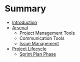 # Summary

* [Introduction](README.md)
* [Arsenal](ARSENAL.md)
   * Project Management Tools
   * Communication Tools
   * [Issue Management](ISSUE_MANAGEMENT.md)
* [Project Lifecycle](PROJECT_LIFECYCLE.md)
   * [Sprint Plan Phase](SPRINT_PLAN_PHASE.md)

